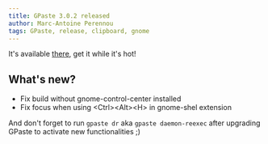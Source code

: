 ```yaml
---
title: GPaste 3.0.2 released
author: Marc-Antoine Perennou
tags: GPaste, release, clipboard, gnome
---
```


It's available [there](http://www.imagination-land.org/files/gpaste/gpaste-3.0.2.tar.xz), get it while it's hot!

## What's new?

- Fix build without gnome-control-center installed
- Fix focus when using &lt;Ctrl>&lt;Alt>&lt;H> in gnome-shel extension

And don't forget to run `gpaste dr` aka `gpaste daemon-reexec` after upgrading GPaste to activate new functionalities ;)

